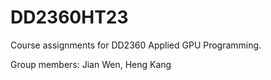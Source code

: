 # DD2360HT23
Course assignments for DD2360 Applied GPU Programming.

Group members: Jian Wen, Heng Kang
